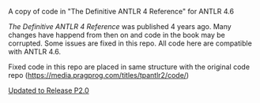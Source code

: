 A copy of code in "The Definitive ANTLR 4 Reference" for ANTLR 4.6

_The Definitive ANTLR 4 Reference_ was published 4 years ago. Many changes have happend 
from then on and code in the book may be corrupted. Some issues are fixed in this repo. 
All code here are compatible with ANTLR 4.6.

Fixed code in this repo are placed in same structure with the original code repo 
(https://media.pragprog.com/titles/tpantlr2/code/)

[Updated to Release P2.0](http://media.pragprog.com/titles/tpantlr2/code/tpantlr2-code.zip)